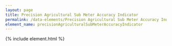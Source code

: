 ```yaml
---
layout: page
title: Precision Agricultural Sub Meter Accuracy Indicator
permalink: /data-elements/Precision Agricultural Sub Meter Accuracy Indicator.html
element_name: precisionAgriculturalSubMeterAccuracyIndicator
---
```

{% include element.html %}